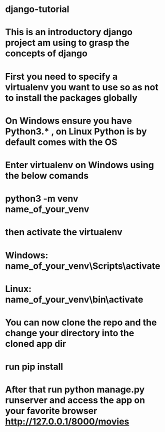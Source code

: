 # django-tutorial
# This is an introductory django project am using to grasp the concepts of django
# First you need to specify a virtualenv you want to use so as not to install the packages globally
# On Windows ensure you have Python3.* , on Linux Python is by default comes with the OS
# Enter virtualenv on Windows using the below comands

# python3 -m venv name_of_your_venv

# then activate the virtualenv

# Windows: name_of_your_venv\Scripts\activate

# Linux: name_of_your_venv\bin\activate

# You can now clone the repo and the change your directory into the cloned app dir

# run pip install

# After that run python manage.py runserver and access the app on your favorite browser http://127.0.0.1/8000/movies

